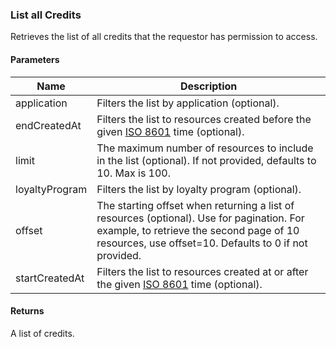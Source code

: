 ### List all Credits

Retrieves the list of all credits that the requestor has permission to access.

#### Parameters

<table>
    <thead>
        <tr>
            <th>Name</th>
            <th>Description</th>
        </tr>
    </thead>
    <tbody>
        <tr>
            <td>application</td>
            <td>Filters the list by application (optional).</td>
        </tr>
        <tr>
            <td>endCreatedAt</td>
            <td>Filters the list to resources created before the given <a href="http://en.wikipedia.org/wiki/ISO_8601">ISO 8601</a> time (optional).</td>
        </tr>
        <tr>
            <td>limit</td>
            <td>The maximum number of resources to include in the list (optional). If not provided, defaults to 10. Max is 100.</td>
        </tr>
        <tr>
            <td>loyaltyProgram</td>
            <td>Filters the list by loyalty program (optional).</td>
        </tr>
        <tr>
            <td>offset</td>
            <td>The starting offset when returning a list of resources (optional). Use for pagination. For example, to retrieve the second page of 10 resources, use offset=10. Defaults to 0 if not provided.</td>
        </tr>
        <tr>
            <td>startCreatedAt</td>
            <td>Filters the list to resources created at or after the given <a href="http://en.wikipedia.org/wiki/ISO_8601">ISO 8601</a> time (optional).</td>
        </tr>
    </tbody>
</table>

#### Returns

A list of credits.


